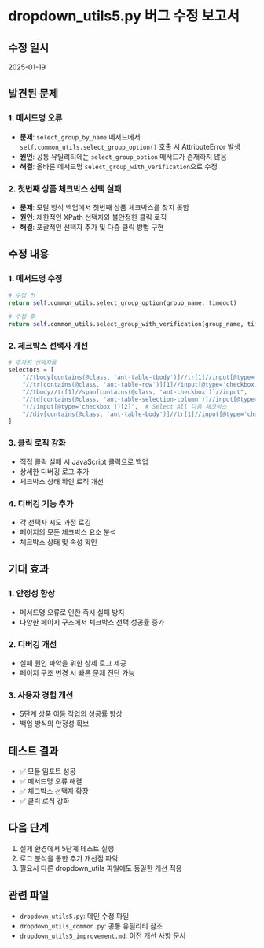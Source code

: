 # dropdown_utils5.py 버그 수정 보고서

## 수정 일시
2025-01-19

## 발견된 문제

### 1. 메서드명 오류
- **문제**: `select_group_by_name` 메서드에서 `self.common_utils.select_group_option()` 호출 시 AttributeError 발생
- **원인**: 공통 유틸리티에는 `select_group_option` 메서드가 존재하지 않음
- **해결**: 올바른 메서드명 `select_group_with_verification`으로 수정

### 2. 첫번째 상품 체크박스 선택 실패
- **문제**: 모달 방식 백업에서 첫번째 상품 체크박스를 찾지 못함
- **원인**: 제한적인 XPath 선택자와 불안정한 클릭 로직
- **해결**: 포괄적인 선택자 추가 및 다중 클릭 방법 구현

## 수정 내용

### 1. 메서드명 수정
```python
# 수정 전
return self.common_utils.select_group_option(group_name, timeout)

# 수정 후
return self.common_utils.select_group_with_verification(group_name, timeout)
```

### 2. 체크박스 선택자 개선
```python
# 추가된 선택자들
selectors = [
    "//tbody[contains(@class, 'ant-table-tbody')]//tr[1]//input[@type='checkbox']",
    "//tr[contains(@class, 'ant-table-row')][1]//input[@type='checkbox']",
    "//tbody//tr[1]//span[contains(@class, 'ant-checkbox')]//input",
    "//td[contains(@class, 'ant-table-selection-column')]//input[@type='checkbox']",
    "(//input[@type='checkbox'])[2]",  # Select All 다음 체크박스
    "//div[contains(@class, 'ant-table-body')]//tr[1]//input[@type='checkbox']"
]
```

### 3. 클릭 로직 강화
- 직접 클릭 실패 시 JavaScript 클릭으로 백업
- 상세한 디버깅 로그 추가
- 체크박스 상태 확인 로직 개선

### 4. 디버깅 기능 추가
- 각 선택자 시도 과정 로깅
- 페이지의 모든 체크박스 요소 분석
- 체크박스 상태 및 속성 확인

## 기대 효과

### 1. 안정성 향상
- 메서드명 오류로 인한 즉시 실패 방지
- 다양한 페이지 구조에서 체크박스 선택 성공률 증가

### 2. 디버깅 개선
- 실패 원인 파악을 위한 상세 로그 제공
- 페이지 구조 변경 시 빠른 문제 진단 가능

### 3. 사용자 경험 개선
- 5단계 상품 이동 작업의 성공률 향상
- 백업 방식의 안정성 확보

## 테스트 결과
- ✅ 모듈 임포트 성공
- ✅ 메서드명 오류 해결
- ✅ 체크박스 선택자 확장
- ✅ 클릭 로직 강화

## 다음 단계
1. 실제 환경에서 5단계 테스트 실행
2. 로그 분석을 통한 추가 개선점 파악
3. 필요시 다른 dropdown_utils 파일에도 동일한 개선 적용

## 관련 파일
- `dropdown_utils5.py`: 메인 수정 파일
- `dropdown_utils_common.py`: 공통 유틸리티 참조
- `dropdown_utils5_improvement.md`: 이전 개선 사항 문서